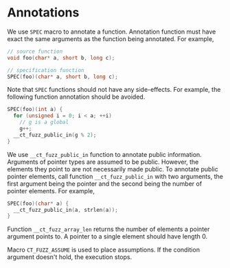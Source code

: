 # Annotations

We use `SPEC` macro to annotate a function. Annotation function must have exact the same arguments as the function being annotated. For example,
```C
// source function
void foo(char* a, short b, long c);

// specification function
SPEC(foo)(char* a, short b, long c);
```

Note that `SPEC` functions should not have any side-effects. For example, the following function annotation should be avoided.
```C
SPEC(foo)(int a) {
  for (unsigned i = 0; i < a; ++i)
    // g is a global
    g++;
  __ct_fuzz_public_in(g % 2);
}
```

We use `__ct_fuzz_public_in` function to annotate public information. Arguments of pointer types are assumed to be public. However, the elements they point to are not necessarily made public. To annotate public pointer elements, call function `__ct_fuzz_public_in` with two arguments, the first argument being the pointer and the second being the number of pointer elements. For example,
```C
SPEC(foo)(char* a) {
  __ct_fuzz_public_in(a, strlen(a));
}
```


Function `__ct_fuzz_array_len` returns the number of elements a pointer argument points to. A pointer to a single element should have length 0.

Macro `CT_FUZZ_ASSUME` is used to place assumptions. If the condition argument doesn't hold, the execution stops.
